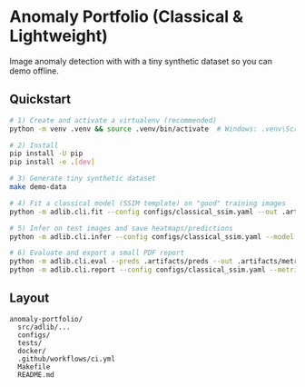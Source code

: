 # Anomaly Portfolio (Classical & Lightweight)

Image anomaly detection with with a tiny synthetic dataset so you can demo offline.

## Quickstart

```bash
# 1) Create and activate a virtualenv (recommended)
python -m venv .venv && source .venv/bin/activate  # Windows: .venv\Scripts\activate

# 2) Install
pip install -U pip
pip install -e .[dev]

# 3) Generate tiny synthetic dataset
make demo-data

# 4) Fit a classical model (SSIM template) on "good" training images
python -m adlib.cli.fit --config configs/classical_ssim.yaml --out .artifacts/ssim_model.pkl

# 5) Infer on test images and save heatmaps/predictions
python -m adlib.cli.infer --config configs/classical_ssim.yaml --model .artifacts/ssim_model.pkl --out .artifacts/preds

# 6) Evaluate and export a small PDF report
python -m adlib.cli.eval --preds .artifacts/preds --out .artifacts/metrics.json
python -m adlib.cli.report --config configs/classical_ssim.yaml --metrics .artifacts/metrics.json --preds .artifacts/preds --out .artifacts/report.pdf
```

## Layout
```
anomaly-portfolio/
  src/adlib/...
  configs/
  tests/
  docker/
  .github/workflows/ci.yml
  Makefile
  README.md
```
